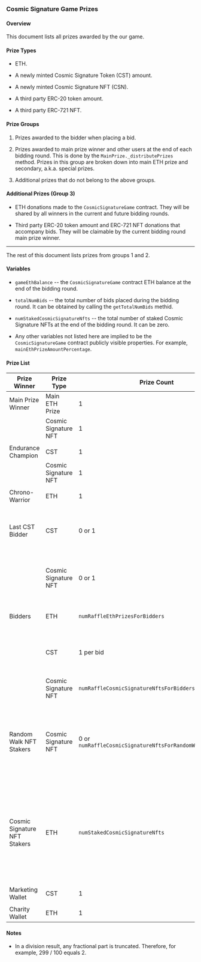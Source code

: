### Cosmic Signature Game Prizes

#### Overview

This document lists all prizes awarded by the our game.

#### Prize Types

- ETH.

- A newly minted Cosmic Signature Token (CST) amount.

- A newly minted Cosmic Signature NFT (CSN).

- A third party ERC-20 token amount.

- A third party ERC-721 NFT.

#### Prize Groups

1. Prizes awarded to the bidder when placing a bid.

2. Prizes awarded to main prize winner and other users at the end of each bidding round. This is done by the `MainPrize._distributePrizes` method. Prizes in this group are broken down into main ETH prize and secondary, a.k.a. special prizes.

3. Additional prizes that do not belong to the above groups.

#### Additional Prizes (Group 3)

- ETH donations made to the `CosmicSignatureGame` contract. They will be shared by all winners in the current and future bidding rounds.

- Third party ERC-20 token amount and ERC-721 NFT donations that accompany bids. They will be claimable by the current bidding round main prize winner.

---

The rest of this document lists prizes from groups 1 and 2.

#### Variables

- `gameEthBalance` -- the `CosmicSignatureGame` contract ETH balance at the end of the bidding round.

- `totalNumBids` -- the total number of bids placed during the bidding round. It can be obtained by calling the `getTotalNumBids` methid.

- `numStakedCosmicSignatureNfts` -- the total number of staked Cosmic Signature NFTs at the end of the bidding round. It can be zero.

- Any other variables not listed here are implied to be the `CosmicSignatureGame` contract publicly visible properties. For example, `mainEthPrizeAmountPercentage`.

#### Prize List

| Prize Winner | Prize Type | Prize Count | Prize Amount | Notes |
|----------------|-------------|--------------|----------------|--------|
| Main Prize Winner | Main ETH Prize | 1 | `gameEthBalance * mainEthPrizeAmountPercentage / 100` |  |
|  | Cosmic Signature NFT | 1 | 1 |  |
|  |  |  |  |  |
| Endurance Champion | CST | 1 | `totalNumBids * cstPrizeAmountMultiplier` |  |
|  | Cosmic Signature NFT | 1 | 1 |  |
|  |  |  |  |  |
| Chrono-Warrior | ETH | 1 | `gameEthBalance * chronoWarriorEthPrizeAmountPercentage / 100` |  |
|  |  |  |  |  |
| Last CST Bidder | CST | 0 or 1 | `totalNumBids * cstPrizeAmountMultiplier` | If nobody placed a CST bid, nobody would get this prize. |
|  | Cosmic Signature NFT | 0 or 1 | 1 | If nobody placed a CST bid, nobody would get this prize. |
|  |  |  |  |  |
| Bidders | ETH | `numRaffleEthPrizesForBidders` | `gameEthBalance * raffleTotalEthPrizeAmountForBiddersPercentage / 100 / numRaffleEthPrizesForBidders` | Bids are picked randomly. |
|  | CST | 1 per bid | `cstRewardAmountForBidding` | On each bid, the bidder gets rewarded with CST. |
|  | Cosmic Signature NFT | `numRaffleCosmicSignatureNftsForBidders` | 1 | Bids are picked randomly. |
|  |  |  |  |  |
| Random Walk NFT Stakers | Cosmic Signature NFT | 0 or `numRaffleCosmicSignatureNftsForRandomWalkNftStakers` | 1 | Staked RW NFTs are picked randomly. If there are no staked RW NFTs, nobody would get this prize. |
|  |  |  |  |  |
| Cosmic Signature NFT Stakers | ETH | `numStakedCosmicSignatureNfts` | `gameEthBalance * cosmicSignatureNftStakingTotalEthRewardAmountPercentage / 100 / numStakedCosmicSignatureNfts` | The same amount is awarded per staked CS NFT.  If there are no staked CS NFTs, this prize would be transferred to Charity Wallet. |
|  |  |  |  |  |
| Marketing Wallet | CST | 1 | `marketingWalletCstContributionAmount` |  |
|  |  |  |  |  |
| Charity Wallet | ETH | 1 | `gameEthBalance * charityEthDonationAmountPercentage / 100` |  |

#### Notes

- In a division result, any fractional part is truncated. Therefore, for example, 299 / 100 equals 2.
